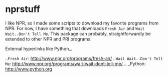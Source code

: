 nprstuff
===========

I like NPR, so I made some scripts to download my favorite programs
from NPR. For now, I have something that downloads `Fresh Air` and `Wait Wait..Don't Tell Me`. This package can probably, straightforwardly be
extended to other NPR and PRI programs.

External hyperlinks like Python_.

..`Fresh Air`: http://www.npr.org/programs/fresh-air/
..`Wait Wait..Don't Tell Me`: http://www.npr.org/programs/wait-wait-dont-tell-me/ 
.. _Python: http://www.python.org
